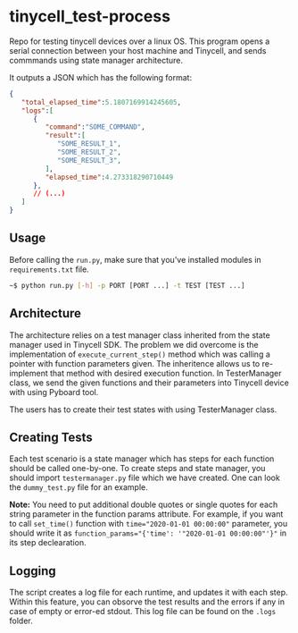 # tinycell_test-process
Repo for testing tinycell devices over a linux OS. This program opens a serial connection between your host machine and Tinycell, and sends commmands using state manager architecture.

It outputs a JSON which has the following format:

```json
{
   "total_elapsed_time":5.1807169914245605,
   "logs":[
      {
         "command":"SOME_COMMAND",
         "result":[
            "SOME_RESULT_1",
            "SOME_RESULT_2",
            "SOME_RESULT_3",
         ],
         "elapsed_time":4.273318290710449
      },
      // (...)
   ]
}
```

## Usage
Before calling the `run.py`, make sure that you've installed modules in `requirements.txt` file.
```bash
~$ python run.py [-h] -p PORT [PORT ...] -t TEST [TEST ...]
```

## Architecture
The architecture relies on a test manager class inherited from the state manager used in Tinycell SDK. The problem we did overcome is the implementation of `execute_current_step()` method which was calling a pointer with function parameters given. The inheritence allows us to re-implement that method with desired execution function. In TesterManager class, we send the given functions and their parameters into Tinycell device with using Pyboard tool.

The users has to create their test states with using TesterManager class.

## Creating Tests
Each test scenario is a state manager which has steps for each function should be called one-by-one. To create steps and state manager, you should import `testermanager.py` file which we have created. One can look the `dummy_test.py` file for an example.

**Note:** You need to put additional double quotes or single quotes for each string parameter in the function params attribute. For example, if you want to call `set_time()` function with `time="2020-01-01 00:00:00"` parameter, you should write it as `function_params="{'time': '"2020-01-01 00:00:00"'}"` in its step declearation.

## Logging
The script creates a log file for each runtime, and updates it with each step. Within this feature, you can obsorve the test results and the errors if any in case of empty or error-ed stdout. This log file can be found on the `.logs` folder.
